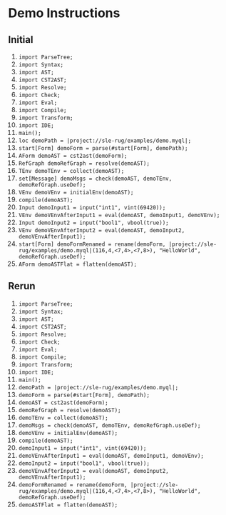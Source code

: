 # Demo Instructions

## Initial
1. `import ParseTree;`
2. `import Syntax;`
3. `import AST;`
4. `import CST2AST;`
5. `import Resolve;`
6. `import Check;`
7. `import Eval;`
8. `import Compile;`
9. `import Transform;`
10. `import IDE;`
11. `main();`
12. `loc demoPath = |project://sle-rug/examples/demo.myql|;`
13. `start[Form] demoForm = parse(#start[Form], demoPath);`
14. `AForm demoAST = cst2ast(demoForm);`
15. `RefGraph demoRefGraph = resolve(demoAST);`
16. `TEnv demoTEnv = collect(demoAST);`
17. `set[Message] demoMsgs = check(demoAST, demoTEnv, demoRefGraph.useDef);`
18. `VEnv demoVEnv = initialEnv(demoAST);`
19. `compile(demoAST);`
20. `Input demoInput1 = input("int1", vint(69420));`
21. `VEnv demoVEnvAfterInput1 = eval(demoAST, demoInput1, demoVEnv);`
22. `Input demoInput2 = input("bool1", vbool(true));`
23. `VEnv demoVEnvAfterInput2 = eval(demoAST, demoInput2, demoVEnvAfterInput1);`
24. `start[Form] demoFormRenamed = rename(demoForm, |project://sle-rug/examples/demo.myql|(116,4,<7,4>,<7,8>), "HelloWorld", demoRefGraph.useDef);`
25. `AForm demoASTFlat = flatten(demoAST);`

## Rerun
1. `import ParseTree;`
2. `import Syntax;`
3. `import AST;`
4. `import CST2AST;`
5. `import Resolve;`
6. `import Check;`
7. `import Eval;`
8. `import Compile;`
9. `import Transform;`
10. `import IDE;`
11. `main();`
12. `demoPath = |project://sle-rug/examples/demo.myql|;`
13. `demoForm = parse(#start[Form], demoPath);`
14. `demoAST = cst2ast(demoForm);`
15. `demoRefGraph = resolve(demoAST);`
16. `demoTEnv = collect(demoAST);`
17. `demoMsgs = check(demoAST, demoTEnv, demoRefGraph.useDef);`
18. `demoVEnv = initialEnv(demoAST);`
19. `compile(demoAST);`
20. `demoInput1 = input("int1", vint(69420));`
21. `demoVEnvAfterInput1 = eval(demoAST, demoInput1, demoVEnv);`
22. `demoInput2 = input("bool1", vbool(true));`
23. `demoVEnvAfterInput2 = eval(demoAST, demoInput2, demoVEnvAfterInput1);`
24. `demoFormRenamed = rename(demoForm, |project://sle-rug/examples/demo.myql|(116,4,<7,4>,<7,8>), "HelloWorld", demoRefGraph.useDef);`
25. `demoASTFlat = flatten(demoAST);`